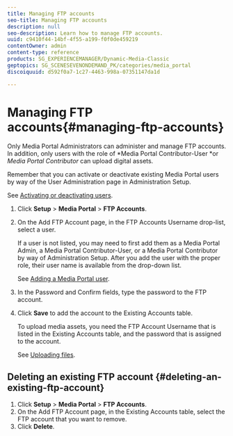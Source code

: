 ```yaml
---
title: Managing FTP accounts
seo-title: Managing FTP accounts
description: null
seo-description: Learn how to manage FTP accounts.
uuid: c9410f44-14bf-4f55-a199-f0f0de459219
contentOwner: admin
content-type: reference
products: SG_EXPERIENCEMANAGER/Dynamic-Media-Classic
geptopics: SG_SCENESEVENONDEMAND_PK/categories/media_portal
discoiquuid: d592f0a7-1c27-4463-998a-07351147da1d

---
```


# Managing FTP accounts{#managing-ftp-accounts}

Only Media Portal Administrators can administer and manage FTP accounts. In addition, only users with the role of *Media Portal Contributor-User *or *Media Portal Contributor* can upload digital assets.

Remember that you can activate or deactivate existing Media Portal users by way of the User Administration page in Administration Setup.

See [Activating or deactivating users](administration-setup.md#activating_or_deactivating_users).

1. Click **Setup** &gt; **Media Portal** &gt; **FTP Accounts**.
1. On the Add FTP Account page, in the FTP Accounts Username drop-list, select a user.

   If a user is not listed, you may need to first add them as a Media Portal Admin, a Media Portal Contributor-User, or a Media Portal Contributor by way of Administration Setup. After you add the user with the proper role, their user name is available from the drop-down list.

   See [Adding a Media Portal user](adding-media-portal-users.md#adding_a_media_portal_user).

1. In the Password and Confirm fields, type the password to the FTP account.
1. Click **Save** to add the account to the Existing Accounts table.

   To upload media assets, you need the FTP Account Username that is listed in the Existing Accounts table, and the password that is assigned to the account.

   See [Uploading files](uploading-files.md#uploading_files).

## Deleting an existing FTP account {#deleting-an-existing-ftp-account}

1. Click **Setup** &gt; **Media Portal** &gt; **FTP Accounts**.
1. On the Add FTP Account page, in the Existing Accounts table, select the FTP account that you want to remove. 
1. Click **Delete**.


